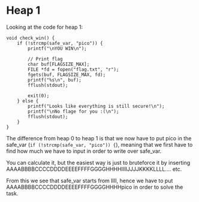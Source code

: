 # Heap 1

Looking at the code for heap 1:
```
void check_win() {
    if (!strcmp(safe_var, "pico")) {
        printf("\nYOU WIN\n");

        // Print flag
        char buf[FLAGSIZE_MAX];
        FILE *fd = fopen("flag.txt", "r");
        fgets(buf, FLAGSIZE_MAX, fd);
        printf("%s\n", buf);
        fflush(stdout);

        exit(0);
    } else {
        printf("Looks like everything is still secure!\n");
        printf("\nNo flage for you :(\n");
        fflush(stdout);
    }
}
```

The difference from heap 0 to heap 1 is that we now have to put pico in the safe_var (`if (!strcmp(safe_var, "pico")) {`), meaning that we first have to find how much we have to input in order to write over safe_var.

You can calculate it, but the easiest way is just to bruteforce it by inserting AAAABBBBCCCCDDDDEEEEFFFFGGGGHHHHIIIIJJJJKKKKLLLL.... etc.

From this we see that safe_var starts from IIII, hence we have to put AAAABBBBCCCCDDDDEEEEFFFFGGGGHHHHpico in order to solve the task.

